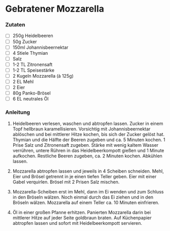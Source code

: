 #   Gebratener Mozzarella

###   Zutaten

-   [ ] 250g Heidelbeeren
-   [ ] 50g Zucker
-   [ ] 150ml Johannisbeernektar
-   [ ] 4 Stiele Thymian
-   [ ] Salz
-   [ ] 1-2 TL Zitronensaft
-   [ ] 1-2 TL Speisestärke
-   [ ] 2 Kugeln Mozzarella (à 125g)
-   [ ] 2 EL Mehl
-   [ ] 2 Eier
-   [ ] 80g Panko-Brösel
-   [ ] 6 EL neutrales Öl

###   Anleitung

1. Heidelbeeren verlesen, waschen und abtropfen lassen. Zucker in einem Topf hellbraun karamellisieren. Vorsichtig mit Johannisbeernektar ablöschen und bei mittlerer Hitze kochen, bis sich der Zucker gelöst hat. Thymian und die Hälfte der Beeren zugeben und ca. 5 Minuten kochen. 1 Prise Salz und Zitronensaft zugeben. Stärke mit wenig kaltem Wasser verrühren, untere Rühren in das Heidelbeerkompott gießen und 1 Minute aufkochen. Restliche Beeren zugeben, ca. 2 Minuten kochen. Abkühlen lassen.

2. Mozzarella abtropfen lassen und jeweils in 4 Scheiben schneiden. Mehl, Eier und Brösel getrennt in je einen tiefen Teller geben. Eier mit einer Gabel verquirlen. Brösel mit 2 Prisen Salz mischen.

3. Mozzarella-Scheiben erst im Mehl, dann im Ei wenden und zum Schluss in den Bröseln wälzen. Noch einmal durch das Ei ziehen und in den Bröseln wälzen. Mozzarella auf einem Teller ca. 10 Minuten einfrieren.

4. Öl in einer großen Pfanne erhitzen. Panierten Mozzarella darin bei mittlerer Hitze auf jeder Seite goldbraun braten. Auf Küchenpapier abtropfen lassen und sofort mit Heidelbeerkompott servieren.
